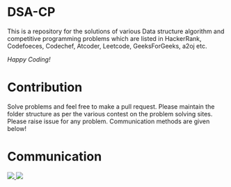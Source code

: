 # DSA-CP
This is a repository for the solutions of various Data structure algorithm and competitive programming problems which are listed in HackerRank, Codefoeces, Codechef, Atcoder, Leetcode, GeeksForGeeks, a2oj etc. 

*Happy Coding!*

# Contribution
Solve problems and feel free to make a pull request. Please maintain the folder structure as per the various contest on the problem solving sites. Please raise issue for any problem. Communication methods are given below!

# Communication 
<p>
  <a href ="https://twitter.com/animesh__bhakat">
    <img src = "https://img.shields.io/twitter/follow/animesh__bhakat?label=Twitter&logo=twitter&style=for-the-badge"/>
  </a>
  <a href ="https://www.instagram.com/animesh_bhakat">
    <img src = "https://img.shields.io/badge/Instagram-e95950?style=for-the-badge&logo=instagram&logoColor=white"/>
  </a>
</p>
